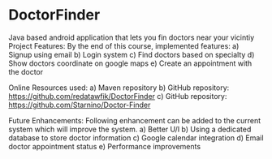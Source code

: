 # DoctorFinder
Java based android application that lets you fin doctors near your vicintiy
Project Features:
By the end of this course, implemented features: 
a)	Signup using email
b)	Login system
c)	Find doctors based on specialty
d)	Show doctors coordinate on google maps
e)	Create an appointment with the doctor

Online Resources used:
a) Maven repository
b) GitHub repository: https://github.com/redatawfik/DoctorFinder
c) GitHub repository: https://github.com/Starnino/Doctor-Finder

Future Enhancements:
Following enhancement can be added to the current system which will improve the system. 
a)	Better U/I
b)	Using a dedicated database to store doctor information
c)	Google calendar integration
d)	Email doctor appointment status
e)	Performance improvements
